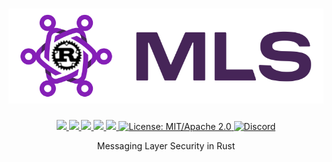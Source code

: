 <h1 align="center">
 <a href="https://rmls.io"><img src="https://raw.githubusercontent.com/webrtc-rs/rmls/master/doc/logo.png" alt="rmls.io"></a>
 <br>
</h1>
<p align="center">
 <a href="https://github.com/webrtc-rs/rmls/actions">
  <img src="https://github.com/webrtc-rs/rmls/workflows/cargo/badge.svg">
 </a>
 <a href="https://codecov.io/gh/webrtc-rs/rmls"> 
  <img src="https://codecov.io/gh/webrtc-rs/rmls/branch/master/graph/badge.svg">
 </a>
 <a href="https://deps.rs/repo/github/webrtc-rs/rmls">
  <img src="https://deps.rs/repo/github/webrtc-rs/rmls/status.svg">
 </a>
 <a href="https://crates.io/crates/rmls">
  <img src="https://img.shields.io/crates/v/rmls.svg">
 </a>
 <a href="https://docs.rs/rmls">
  <img src="https://docs.rs/rmls/badge.svg">
 </a>
 <a href="https://doc.rust-lang.org/1.6.0/complement-project-faq.html#why-dual-mitasl2-license">
  <img src="https://img.shields.io/badge/license-MIT%2FApache--2.0-blue" alt="License: MIT/Apache 2.0">
 </a>
 <a href="https://discord.gg/4Ju8UHdXMs">
  <img src="https://img.shields.io/discord/800204819540869120?logo=discord" alt="Discord">
 </a>
</p>
<p align="center">
 Messaging Layer Security in Rust
</p>

